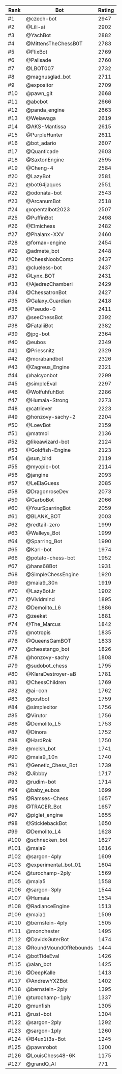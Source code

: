 Rank|Bot|Rating
---|---|---
#1|@czech-bot|2947
#2|@Lili-ai|2902
#3|@YachBot|2882
#4|@MittensTheChessB0T|2783
#5|@FlixBot|2769
#6|@Palisade|2760
#7|@LBOT007|2732
#8|@magnusglad_bot|2711
#9|@expositor|2709
#10|@pawn_git|2668
#11|@abcbot|2666
#12|@panda_engine|2663
#13|@Weiawaga|2619
#14|@AKS-Mantissa|2615
#15|@PurpleHunter|2611
#16|@bot_adario|2607
#17|@Quanticade|2603
#18|@SaxtonEngine|2595
#19|@Cheng-4|2584
#20|@LazyBot|2581
#21|@bot64jaques|2551
#22|@odonata-bot|2543
#23|@ArcanumBot|2518
#24|@opentalbot2023|2507
#25|@PuffinBot|2498
#26|@Elmichess|2482
#27|@Phalanx-XXV|2460
#28|@fornax-engine|2454
#29|@admete_bot|2448
#30|@ChessNoobComp|2437
#31|@clueless-bot|2437
#32|@Lynx_BOT|2431
#33|@AjedrezChamberi|2429
#34|@ChessatronBot|2427
#35|@Galaxy_Guardian|2418
#36|@Pseudo-0|2411
#37|@seeChessBot|2392
#38|@FataliiBot|2382
#39|@jpg-bot|2364
#40|@eubos|2349
#41|@Priessnitz|2329
#42|@morabandbot|2326
#43|@Zagreus_Engine|2321
#44|@halcyonbot|2299
#45|@simpleEval|2297
#46|@WolfuhfuhBot|2286
#47|@Humaia-Strong|2273
#48|@catriever|2223
#49|@honzovy-sachy-2|2204
#50|@LoevBot|2159
#51|@matmoi|2136
#52|@likeawizard-bot|2124
#53|@Goldfish-Engine|2123
#54|@sun_bird|2119
#55|@myopic-bot|2114
#56|@jangine|2093
#57|@LeElaGuess|2085
#58|@DragonroseDev|2073
#59|@GarboBot|2066
#60|@YourSparringBot|2059
#61|@BLANK_BOT|2003
#62|@redtail-zero|1999
#63|@Walleye_Bot|1999
#64|@Sparring_Bot|1990
#65|@Karl-bot|1974
#66|@potato-chess-bot|1952
#67|@hans68Bot|1931
#68|@SimpleChessEngine|1920
#69|@maia9_30n|1919
#70|@LazyBotJr|1902
#71|@Vividmind|1895
#72|@Demolito_L6|1886
#73|@zeekat|1881
#74|@The_Marcus|1842
#75|@notropis|1835
#76|@QueensGamBOT|1833
#77|@chesstango_bot|1826
#78|@honzovy-sachy|1808
#79|@sudobot_chess|1795
#80|@KlaraDestroyer-aB|1781
#81|@ChessChildren|1769
#82|@ai-con|1762
#83|@postbot|1759
#84|@simplexitor|1756
#85|@Virutor|1756
#86|@Demolito_L5|1753
#87|@Dinora|1752
#88|@HardRok|1750
#89|@melsh_bot|1741
#90|@maia9_10n|1740
#91|@Genetic_Chess_Bot|1739
#92|@Jibbby|1717
#93|@rudim-bot|1714
#94|@baby_eubos|1699
#95|@Ramses-Chess|1657
#96|@TRACER_Bot|1657
#97|@piglet_engine|1655
#98|@SticklebackBot|1650
#99|@Demolito_L4|1628
#100|@schnecken_bot|1627
#101|@maia9|1616
#102|@sargon-4ply|1609
#103|@experimental_bot_01|1604
#104|@turochamp-2ply|1569
#105|@maia5|1558
#106|@sargon-3ply|1544
#107|@Humaia|1534
#108|@RadianceEngine|1513
#109|@maia1|1509
#110|@bernstein-4ply|1505
#111|@monchester|1495
#112|@DavidsGuterBot|1474
#113|@RoundMoundOfRebounds|1444
#114|@botTideEval|1426
#115|@alan_bot|1425
#116|@DeepKalle|1413
#117|@AndrewYXZBot|1402
#118|@bernstein-2ply|1395
#119|@turochamp-1ply|1337
#120|@munfish|1305
#121|@rust-bot|1304
#122|@sargon-2ply|1292
#123|@sargon-1ply|1260
#124|@B4ux1t3s-Bot|1245
#125|@pawnrobot|1200
#126|@LouisChess48-6K|1175
#127|@grandQ_AI|771
